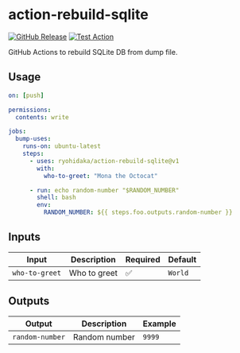 # action-rebuild-sqlite

[![GitHub Release](https://img.shields.io/github/v/release/ryohidaka/action-rebuild-sqlite)](https://github.com/ryohidaka/action-rebuild-sqlite/releases/)
[![Test Action](https://github.com/ryohidaka/action-rebuild-sqlite/actions/workflows/test.yml/badge.svg)](https://github.com/ryohidaka/action-rebuild-sqlite/actions/workflows/test.yml)

GitHub Actions to rebuild SQLite DB from dump file.

## Usage

```yml
on: [push]

permissions:
  contents: write

jobs:
  bump-uses:
    runs-on: ubuntu-latest
    steps:
      - uses: ryohidaka/action-rebuild-sqlite@v1
        with:
          who-to-greet: "Mona the Octocat"

      - run: echo random-number "$RANDOM_NUMBER"
        shell: bash
        env:
          RANDOM_NUMBER: ${{ steps.foo.outputs.random-number }}
```

## Inputs

| Input          | Description  | Required | Default |
| -------------- | ------------ | -------- | ------- |
| `who-to-greet` | Who to greet | ✅       | `World` |

## Outputs

| Output          | Description   | Example |
| --------------- | ------------- | ------- |
| `random-number` | Random number | `9999`  |
